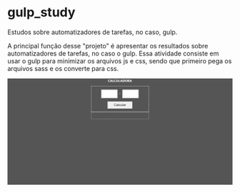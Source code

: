 # gulp_study
Estudos sobre automatizadores de tarefas, no caso, gulp.

A principal função desse "projeto" é apresentar os resultados sobre automatizadores de tarefas, no caso o gulp.
Essa atividade consiste em usar o gulp para minimizar os arquivos js e css, sendo que primeiro pega os arquivos sass e os converte para css.

![img](./README/Front.png)